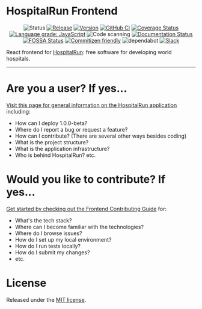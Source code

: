 # HospitalRun Frontend

<div align="center">

![Status](https://img.shields.io/badge/Status-developing-brightgree) [![Release](https://img.shields.io/github/release/HospitalRun/hospitalrun-frontend.svg)](https://github.com/HospitalRun/hospitalrun-frontend/releases) [![Version](https://img.shields.io/github/package-json/v/hospitalrun/hospitalrun-frontend)](https://github.com/HospitalRun/hospitalrun-frontend/releases)
[![GitHub CI](https://github.com/HospitalRun/frontend/workflows/GitHub%20CI/badge.svg)](https://github.com/HospitalRun/frontend/actions) [![Coverage Status](https://coveralls.io/repos/github/HospitalRun/hospitalrun-frontend/badge.svg?branch=master)](https://coveralls.io/github/HospitalRun/hospitalrun-frontend?branch=master) [![Language grade: JavaScript](https://img.shields.io/lgtm/grade/javascript/g/HospitalRun/hospitalrun-frontend.svg?logo=lgtm&logoWidth=18)](https://lgtm.com/projects/g/HospitalRun/hospitalrun-frontend/context:javascript) ![Code scanning](https://github.com/HospitalRun/hospitalrun-frontend/workflows/Code%20scanning/badge.svg?branch=master) [![Documentation Status](https://readthedocs.org/projects/hospitalrun-frontend/badge/?version=latest)](https://hospitalrun-frontend.readthedocs.io)
[![FOSSA Status](https://app.fossa.io/api/projects/git%2Bgithub.com%2FHospitalRun%2Fhospitalrun-frontend.svg?type=shield)](https://app.fossa.io/projects/git%2Bgithub.com%2FHospitalRun%2Fhospitalrun-frontend?ref=badge_large) [![Commitizen friendly](https://img.shields.io/badge/commitizen-friendly-brightgreen.svg)](http://commitizen.github.io/cz-cli/)
![dependabot](https://api.dependabot.com/badges/status?host=github&repo=HospitalRun/hospitalrun-frontend) [![Slack](https://hospitalrun-slack.herokuapp.com/badge.svg)](https://hospitalrun-slack.herokuapp.com)

</div>

React frontend for [HospitalRun](http://hospitalrun.io/): free software for developing world hospitals.

---

# Are you a user? If yes...

[Visit this page for general information on the HospitalRun application](https://github.com/HospitalRun/hospitalrun/blob/master/README.md) including:

- How can I deploy 1.0.0-beta?
- Where do I report a bug or request a feature?
- How can I contribute? (There are several other ways besides coding)
- What is the project structure?
- What is the application infrastructure?
- Who is behind HospitalRun? etc.

# Would you like to contribute? If yes...

[Get started by checking out the Frontend Contributing Guide](https://github.com/HospitalRun/hospitalrun-frontend/blob/master/.github/CONTRIBUTING.md) for:
- What's the tech stack?
- Where can I become familiar with the technologies?
- Where do I browse issues?
- How do I set up my local environment?
- How do I run tests locally?
- How do I submit my changes?
- etc.

# License

Released under the [MIT license](LICENSE).
